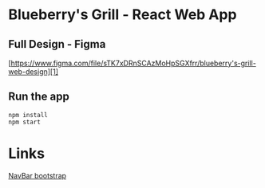 # Blueberry's Grill - React Web App


## Full Design - Figma
[https://www.figma.com/file/sTK7xDRnSCAzMoHpSGXfrr/blueberry's-grill-web-design][1]


## Run the app

```
npm install
npm start
```

# Links
[NavBar bootstrap][2]


[1]: https://www.figma.com/file/sTK7xDRnSCAzMoHpSGXfrr/blueberry's-grill-web-design
[2]: https://getbootstrap.com/docs/4.0/components/navbar/
